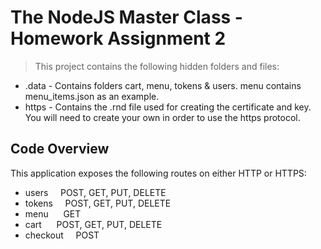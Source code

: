 # The NodeJS Master Class - Homework Assignment 2

> This project contains the following hidden folders and files:
- .data - Contains folders cart, menu, tokens & users. menu contains menu_items.json as an example.
- https - Contains the .rnd file used for creating the certificate and key. You will need to create your own in order to use the https protocol.

## Code Overview
This application exposes the following routes on either HTTP or HTTPS:
- users &nbsp;&nbsp;&nbsp; POST, GET, PUT, DELETE
- tokens &nbsp;&nbsp;&nbsp; POST, GET, PUT, DELETE
- menu &nbsp;&nbsp;&nbsp;&nbsp; GET
- cart &nbsp;&nbsp;&nbsp;&nbsp; POST, GET, PUT, DELETE
- checkout &nbsp;&nbsp;&nbsp; POST


